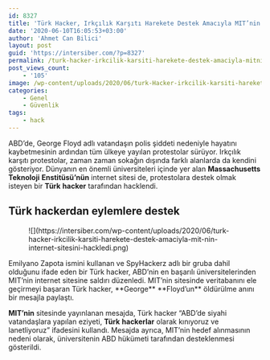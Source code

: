 ```yaml
---
id: 8327
title: 'Türk Hacker, Irkçılık Karşıtı Harekete Destek Amacıyla MIT’nin İnternet Sitesini Hackledi'
date: '2020-06-10T16:05:53+03:00'
author: 'Ahmet Can Bilici'
layout: post
guid: 'https://intersiber.com/?p=8327'
permalink: /turk-hacker-irkcilik-karsiti-harekete-destek-amaciyla-mitnin-internet-sitesini-hackledi/
post_views_count:
    - '105'
image: /wp-content/uploads/2020/06/turk-Hacker-irkcilik-karsiti-harekete-destek-icin-mit-internet-sitesini-hackledi.jpeg
categories:
    - Genel
    - Güvenlik
tags:
    - hack
---
```


ABD’de, George Floyd adlı vatandaşın polis şiddeti nedeniyle hayatını kaybetmesinin ardından tüm ülkeye yayılan protestolar sürüyor. Irkçılık karşıtı protestolar, zaman zaman sokağın dışında farklı alanlarda da kendini gösteriyor. Dünyanın en önemli üniversiteleri içinde yer alan **Massachusetts** **Teknoloji** **Enstitüsü’nün** internet sitesi de, protestolara destek olmak isteyen bir **Türk** **hacker** tarafından hacklendi.

## Türk hackerdan eylemlere destek

<figure class="wp-block-image size-large">![](https://intersiber.com/wp-content/uploads/2020/06/turk-hacker-irkcilik-karsiti-harekete-destek-amaciyla-mit-nin-internet-sitesini-hackledi.png)</figure>Emilyano Zapota ismini kullanan ve SpyHackerz adlı bir gruba dahil olduğunu ifade eden bir Türk hacker, ABD’nin en başarılı üniversitelerinden MIT’nin internet sitesine saldırı düzenledi. MIT’nin sitesinde veritabanını ele geçirmeyi başaran Türk hacker, **George** **Floyd’un** öldürülme anını bir mesajla paylaştı.

**MIT’nin** sitesinde yayınlanan mesajda, Türk hacker “ABD’de siyahi vatandaşlara yapılan eziyeti, **Türk** **hackerlar** olarak kınıyoruz ve lanetliyoruz” ifadesini kullandı. Mesajda ayrıca, MIT’nin hedef alınmasının nedeni olarak, üniversitenin ABD hükümeti tarafından desteklenmesi gösterildi.
